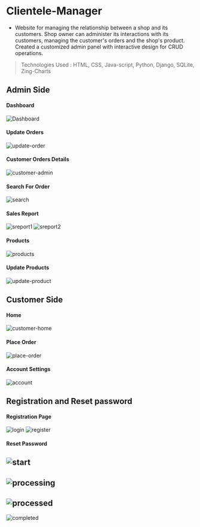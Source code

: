 # Clientele-Manager
- Website for managing the relationship between a shop and its customers. Shop owner can administer its interactions with its customers, managing the customer's orders and the shop's product. Created a customized admin panel with interactive design for CRUD operations.
> Technologies Used : HTML, CSS, Java-script, Python, Django, SQLite, Zing-Charts
## Admin Side
#### Dashboard
![Dashboard](https://user-images.githubusercontent.com/67188972/145993246-56b428fb-92f8-4dd8-9d7f-aa77f170634a.png)
#### Update Orders
![update-order](https://user-images.githubusercontent.com/67188972/145993688-00d10a6b-a6a6-4199-97e5-0d8a02a95e9c.png)
#### Customer Orders Details
![customer-admin](https://user-images.githubusercontent.com/67188972/145993335-275f1c0c-6538-46be-8f03-98c9d8ee9ecc.png)
#### Search For Order
![search](https://user-images.githubusercontent.com/67188972/145993494-0fabd1c2-6e47-4aea-8bcd-ee24bd03fec6.png)
#### Sales Report
![sreport1](https://user-images.githubusercontent.com/67188972/145993531-515bb948-d2ef-49bf-8ae5-a9efe368ff6a.png)
![sreport2](https://user-images.githubusercontent.com/67188972/145993533-a105089e-85f2-42ec-8742-a9b6aa574bb0.png)
#### Products
![products](https://user-images.githubusercontent.com/67188972/145993572-f9902d71-1dc8-4a21-8203-d7c7e70a5451.png)
#### Update Products
![update-product](https://user-images.githubusercontent.com/67188972/145993690-be5a76bb-4728-4c5d-a766-9d809f0a76d0.png)
## Customer Side
#### Home
![customer-home](https://user-images.githubusercontent.com/67188972/145995207-5ba85d18-6ade-44d2-8e3a-34a2547b7b6c.png)
#### Place Order
![place-order](https://user-images.githubusercontent.com/67188972/145995246-559e1518-1f2a-450d-921e-d9cc779099bc.png)
#### Account Settings
![account](https://user-images.githubusercontent.com/67188972/145995325-9c7c9d80-6083-48c4-9af1-28361f0be316.png)
## Registration and Reset password
#### Registration Page
![login](https://user-images.githubusercontent.com/67188972/145995375-d8797818-8afc-4a1d-be1e-73ef2cccf4e6.png)
![register](https://user-images.githubusercontent.com/67188972/145995382-4688bccc-0275-42ac-94db-2e88ffcbd22b.png)
#### Reset Password
![start](https://user-images.githubusercontent.com/67188972/145996187-2da5d5e1-fce3-4cf5-8bce-3d1db4df5419.png)
-
![processing](https://user-images.githubusercontent.com/67188972/145996185-64efd519-46ec-441e-8ca5-bcdc796069b0.png)
-
![processed](https://user-images.githubusercontent.com/67188972/145996182-c7a9ecda-246c-45a4-86e4-9003b6565439.png)
-
![completed](https://user-images.githubusercontent.com/67188972/145996179-f41116c0-fa51-4b8b-b7ed-06eeb135a295.png)
